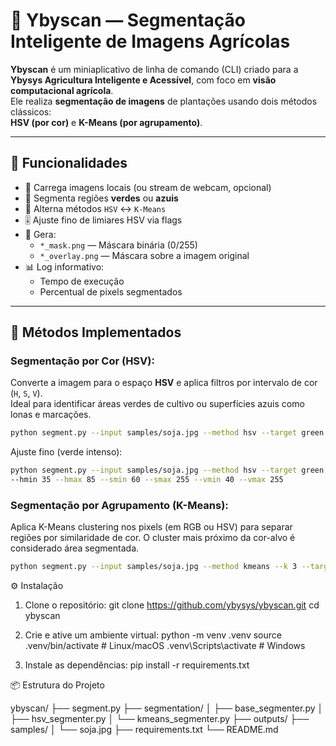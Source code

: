 # 🌱 Ybyscan — Segmentação Inteligente de Imagens Agrícolas

**Ybyscan** é um miniaplicativo de linha de comando (CLI) criado para a  
**Ybysys Agricultura Inteligente e Acessível**, com foco em **visão computacional agrícola**.  
Ele realiza **segmentação de imagens** de plantações usando dois métodos clássicos:  
**HSV (por cor)** e **K-Means (por agrupamento)**.

---

## 🚀 Funcionalidades

- 📸 Carrega imagens locais (ou stream de webcam, opcional)
- 🌈 Segmenta regiões **verdes** ou **azuis**
- 🔁 Alterna métodos `HSV` ↔ `K-Means`
- 🎚️ Ajuste fino de limiares HSV via flags
- 💾 Gera:
  - `*_mask.png` — Máscara binária (0/255)
  - `*_overlay.png` — Máscara sobre a imagem original
- 📊 Log informativo:
  - Tempo de execução
  - Percentual de pixels segmentados

---

## 🧠 Métodos Implementados

### Segmentação por Cor (HSV):

Converte a imagem para o espaço **HSV** e aplica filtros por intervalo de cor (`H`, `S`, `V`).  
Ideal para identificar áreas verdes de cultivo ou superfícies azuis como lonas e marcações.

```bash
python segment.py --input samples/soja.jpg --method hsv --target green
```

Ajuste fino (verde intenso):

```bash
python segment.py --input samples/soja.jpg --method hsv --target green \
--hmin 35 --hmax 85 --smin 60 --smax 255 --vmin 40 --vmax 255
```

### Segmentação por Agrupamento (K-Means):

Aplica K-Means clustering nos pixels (em RGB ou HSV) para separar regiões por similaridade de cor.
O cluster mais próximo da cor-alvo é considerado área segmentada.

```bash
python segment.py --input samples/soja.jpg --method kmeans --k 3 --target green
```

⚙️ Instalação
1. Clone o repositório:
git clone https://github.com/ybysys/ybyscan.git
cd ybyscan

2. Crie e ative um ambiente virtual:
python -m venv .venv
source .venv/bin/activate   # Linux/macOS
.venv\Scripts\activate      # Windows

3. Instale as dependências:
pip install -r requirements.txt

📦 Estrutura do Projeto

ybyscan/
├── segment.py
├── segmentation/
│   ├── base_segmenter.py
│   ├── hsv_segmenter.py
│   └── kmeans_segmenter.py
├── outputs/
├── samples/
│   └── soja.jpg
├── requirements.txt
└── README.md
